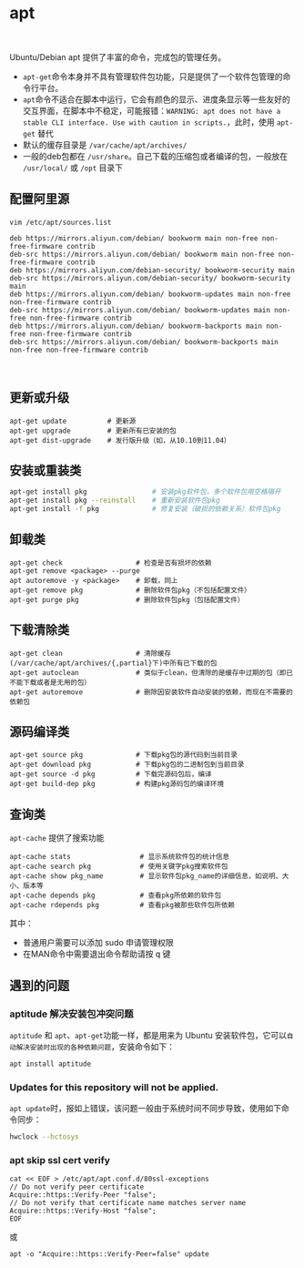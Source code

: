 # apt

‍

Ubuntu/Debian apt 提供了丰富的命令，完成包的管理任务。

- ​`apt-get`​​ 命令本身并不具有管理软件包功能，只是提供了一个软件包管理的命令行平台。
- ​`apt`​​ 命令不适合在脚本中运行，它会有颜色的显示、进度条显示等一些友好的交互界面，在脚本中不稳定，可能报错：`WARNING: apt does not have a stable CLI interface. Use with caution in scripts.`​​，此时，使用 `apt-get`​​ 替代
- 默认的缓存目录是 `/var/cache/apt/archives/`​​
- 一般的deb包都在 `/usr/share`​​。自己下载的压缩包或者编译的包，一般放在 `/usr/local/`​​ 或 `/opt`​​ 目录下

## 配置阿里源

​`vim /etc/apt/sources.list`​

```
deb https://mirrors.aliyun.com/debian/ bookworm main non-free non-free-firmware contrib
deb-src https://mirrors.aliyun.com/debian/ bookworm main non-free non-free-firmware contrib
deb https://mirrors.aliyun.com/debian-security/ bookworm-security main
deb-src https://mirrors.aliyun.com/debian-security/ bookworm-security main
deb https://mirrors.aliyun.com/debian/ bookworm-updates main non-free non-free-firmware contrib
deb-src https://mirrors.aliyun.com/debian/ bookworm-updates main non-free non-free-firmware contrib
deb https://mirrors.aliyun.com/debian/ bookworm-backports main non-free non-free-firmware contrib
deb-src https://mirrors.aliyun.com/debian/ bookworm-backports main non-free non-free-firmware contrib
```

‍

## **更新或升级**

```
apt-get update          # 更新源
apt-get upgrade         # 更新所有已安装的包
apt-get dist-upgrade    # 发行版升级（如，从10.10到11.04）
```

## **安装或重装类**

```bash
apt-get install pkg                # 安装pkg软件包，多个软件包用空格隔开
apt-get install pkg --reinstall    # 重新安装软件包pkg
apt-get install -f pkg             # 修复安装（破损的依赖关系）软件包pkg
```

## **卸载类**

```
apt-get check                  # 检查是否有损坏的依赖
apt-get remove <package> --purge
apt autoremove -y <package>    # 卸载，同上
apt-get remove pkg             # 删除软件包pkg（不包括配置文件）
apt-get purge pkg              # 删除软件包pkg（包括配置文件）
```

## **下载清除类**

```
apt-get clean                  # 清除缓存(/var/cache/apt/archives/{,partial}下)中所有已下载的包
apt-get autoclean              # 类似于clean，但清除的是缓存中过期的包（即已不能下载或者是无用的包）
apt-get autoremove             # 删除因安装软件自动安装的依赖，而现在不需要的依赖包
```

## **源码编译类**

```
apt-get source pkg             # 下载pkg包的源代码到当前目录
apt-get download pkg           # 下载pkg包的二进制包到当前目录
apt-get source -d pkg          # 下载完源码包后，编译
apt-get build-dep pkg          # 构建pkg源码包的编译环境
```

## **查询类**

​`apt-cache`​ 提供了搜索功能

```
apt-cache stats                 # 显示系统软件包的统计信息
apt-cache search pkg            # 使用关键字pkg搜索软件包
apt-cache show pkg_name         # 显示软件包pkg_name的详细信息，如说明、大小、版本等
apt-cache depends pkg           # 查看pkg所依赖的软件包
apt-cache rdepends pkg          # 查看pkg被那些软件包所依赖
```

其中：

- 普通用户需要可以添加 sudo 申请管理权限
- 在MAN命令中需要退出命令帮助请按 q 键

## 遇到的问题

### aptitude 解决安装包冲突问题

​`aptitude`​ 和 `apt`​、`apt-get`​ 功能一样，都是用来为 Ubuntu 安装软件包，它可以`自动解决安装时出现的各种依赖问题`​，安装命令如下：

```bash
apt install aptitude
```

### Updates for this repository will not be applied.

​`apt update`​ 时，报如上错误，该问题一般由于系统时间不同步导致，使用如下命令同步：

```bash
hwclock --hctosys
```

### apt skip ssl cert verify

```
cat << EOF > /etc/apt/apt.conf.d/80ssl-exceptions
// Do not verify peer certificate
Acquire::https::Verify-Peer "false";
// Do not verify that certificate name matches server name
Acquire::https::Verify-Host "false";
EOF
```

或

```
apt -o "Acquire::https::Verify-Peer=false" update
```

‍
